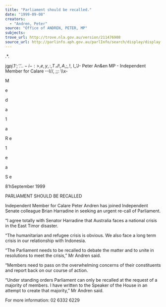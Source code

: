 ```yaml
---
title: "Parliament should be recalled."
date: "1999-09-08"
creators:
  - "Andren, Peter"
source: "Office of ANDREN, PETER, MP"
subjects:
trove_url: http://trove.nla.gov.au/version/211476908
source_url: http://parlinfo.aph.gov.au/parlInfo/search/display/display.w3p;query=Id%3A%22media/pressrel/3TI16%22
---
```


  .*. 

  jg$p   j.1   ‘; ‘. ’ ..-i -:> ,e,y,:,T.J! ,A,;,!$, I_‘J- Peter An&en MP - Independent Member for CaIare --I//, ;;: \\\\x- 

  M 

  e 

  d 

  a 

  1 

  a 

  R   e 

  1 

  e 

  a 

  S   e 

  8’hSeptember 1999 

  PARLIAMENT SHOULD BE RECALLED 

  Independent Member for Calare Peter Andren has joined Independent Senate   colleague Brian Harradine in seeking an urgent re-call of Parliament. 

  “I agree totally with Senator Harradine that Australia faces a national crisis in the East   Timor disaster. 

  “The humanitarian and refugee crisis is obvious. We also face a long term crisis in   our relationship with Indonesia. 

  “The Parliament needs to be recalled to debate the matter and to unite in resolutions to   meet the crisis,” Mr Andren said. 

  “Members need to pass on the overwhelming concerns of their constituents and report   back on our course of action. 

  “Under standing orders Parliament can only be recalled at the request of a majority of   members. I have written to the Speaker of the House in an attempt to create that   majority,” Mr Andren said. 

  For more information: 02 6332 6229 

